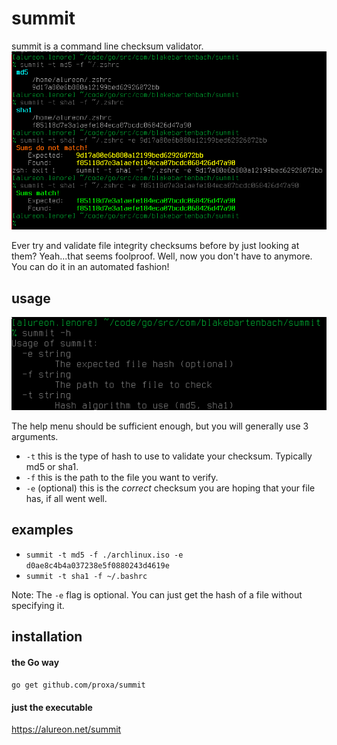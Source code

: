 # summit
summit is a command line checksum validator.
![summmit](summit.png "Picture of summit in action")

Ever try and validate file integrity checksums before by just looking at them?  Yeah...that seems foolproof.  Well, now you don't have to anymore.  You can do it in an automated fashion!

## usage
![help](help.png "Help menu")

The help menu should be sufficient enough, but you will generally use 3 arguments.

* `-t` this is the type of hash to use to validate your checksum.  Typically md5 or sha1.
* `-f` this is the path to the file you want to verify.
* `-e` (optional) this is the *correct* checksum you are hoping that your file has, if all went well.

## examples
* `summit -t md5 -f ./archlinux.iso -e d0ae8c4b4a037238e5f0880243d4619e`
* `summit -t sha1 -f ~/.bashrc`

Note: The `-e` flag is optional.  You can just get the hash of a file without specifying it.

## installation
#### the Go way
`go get github.com/proxa/summit`

#### just the executable
https://alureon.net/summit
